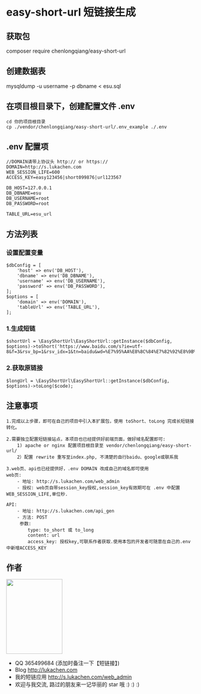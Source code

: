 # easy-short-url 短链接生成

## 获取包
composer require chenlongqiang/easy-short-url

## 创建数据表
mysqldump -u username -p dbname < esu.sql

## 在项目根目录下，创建配置文件 .env
```
cd 你的项目根目录
cp ./vendor/chenlongqiang/easy-short-url/.env_example ./.env
```

## .env 配置项
```
//DOMAIN请带上协议头 http:// or https://
DOMAIN=http://s.lukachen.com
WEB_SESSION_LIFE=600
ACCESS_KEY=easy123456|short099876|url123567

DB_HOST=127.0.0.1
DB_DBNAME=esu
DB_USERNAME=root
DB_PASSWORD=root

TABLE_URL=esu_url
```

## 方法列表

### 设置配置变量
```
$dbConfig = [
    'host' => env('DB_HOST'),
    'dbname' => env('DB_DBNAME'),
    'username' => env('DB_USERNAME'),
    'password' => env('DB_PASSWORD'),
];
$options = [
    'domain' => env('DOMAIN'),
    'tableUrl' => env('TABLE_URL'),
];
```

### 1.生成短链
```
$shortUrl = \EasyShortUrl\EasyShortUrl::getInstance($dbConfig, $options)->toShort('https://www.baidu.com/s?ie=utf-8&f=3&rsv_bp=1&rsv_idx=1&tn=baidu&wd=%E7%95%AA%E8%8C%84%E7%82%92%E8%9B%8B&oq=%25E7%2595%25AA%25E8%258C%2584%25E7%2582%2592%25E8%259B%258B&rsv_pq=85934537000db9aa&rsv_t=3f59xqFrSv6jrDyrT1OVxtG9CRa0wGzUDKU3UBOsxxQkzFQqY9rZWnBIvQQ&rqlang=cn&rsv_enter=0&prefixsug=%25E7%2595%25AA%25E8%258C%2584%25E7%2582%2592%25E8%259B%258B&rsp=0');
```

### 2.获取原链接
```
$longUrl = \EasyShortUrl\EasyShortUrl::getInstance($dbConfig, $options)->toLong($code);
```

## 注意事项
```
1.完成以上步骤，即可在自己的项目中引入本扩展包，使用 toShort、toLong 完成长短链接转化。

2.需要独立配置短链接站点，本项目也已经提供好前端页面，做好域名配置即可:
    1) apache or nginx 配置项目根目录至 vendor/chenlongqiang/easy-short-url/
    2）配置 rewrite 重写至index.php, 不清楚的自行baidu、google或联系我

3.web页、api也已经提供好，.env DOMAIN 改成自己的域名即可使用
web页:
    - 地址: http://s.lukachen.com/web_admin
    - 授权: web页自带session_key授权,session_key有效期可在 .env 中配置WEB_SESSION_LIFE,单位秒.

API:
    - 地址: http://s.lukachen.com/api_gen
    - 方法: POST
     参数:
        type: to_short 或 to_long
        content: url
        access_key: 授权key,可联系作者获取.使用本包的开发者可随意在自己的.env中新增ACCESS_KEY
```

## 作者
<img src="http://lukachen.com/usr/uploads/2019/03/2035288333.jpg" width="150px;" height="200px;">

- QQ 365499684 (添加时备注一下【短链接】)
- Blog http://lukachen.com
- 我的短链应用 http://s.lukachen.com/web_admin
- 欢迎与我交流, 路过的朋友来一记华丽的 star 哦 :) :) :)
